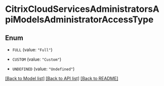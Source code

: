 # CitrixCloudServicesAdministratorsApiModelsAdministratorAccessType

## Enum


* `FULL` (value: `"Full"`)

* `CUSTOM` (value: `"Custom"`)

* `UNDEFINED` (value: `"Undefined"`)


[[Back to Model list]](../README.md#documentation-for-models) [[Back to API list]](../README.md#documentation-for-api-endpoints) [[Back to README]](../README.md)



